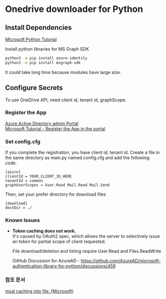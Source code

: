
# Onedrive downloader for Python
## Install Dependencies
[Microsoft Python Tutorial](https://learn.microsoft.com/en-us/graph/tutorials/python?tabs=aad&tutorial-step=2)   
   
Install python libraries for MS Graph SDK    
```bash
python3 -m pip install azure-identity
python3 -m pip install msgraph-sdk
```
It could take long time because modules have large size.   
   
## Configure Secrets   
To use OneDrive API, need client id, tenant id, graphScope.      

### Register the App
[Azure Active Directory admin Portal](https://aad.portal.azure.com/)   
[Microsoft Tutorial - Register the App in the portal](https://learn.microsoft.com/en-us/graph/tutorials/python?tabs=aad&tutorial-step=1)   

### Set config.cfg
If you complete the registration, you have client id, tenant id.
Create a file in the same directory as main.py named config.cfg and add the following code.
```
[azure]
clientId = YOUR_CLIENT_ID_HERE
tenantId = common
graphUserScopes = User.Read Mail.Read Mail.Send
```   
   
Then, set your prefer directory for download files   
```
[download]
destDir = ./
```


### Known Issues
- **Token caching does not work.**   
    It's caused by OAuth2 spec, which allows the server to selectively issue an token for partial scope of client requested.   

    File download/deletion and listing require User.Read and Files.ReadWrite   

    GitHub Discussion for AzureAD - https://github.com/AzureAD/microsoft-authentication-library-for-python/discussions/459


### 참조 문서   
[msal caching into file. (Microsoft)](https://learn.microsoft.com/en-us/python/api/msal/msal.token_cache.serializabletokencache?view=msal-py-latest)  

